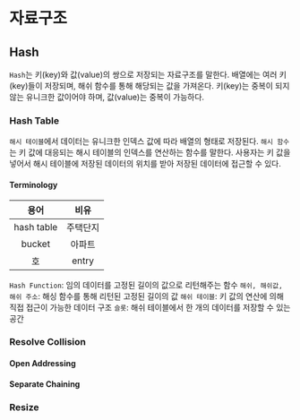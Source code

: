 # 자료구조

## Hash 
`Hash`는 키(key)와 값(value)의 쌍으로 저장되는 자료구조를 말한다. 배열에는 여러 키(key)들이 저장되며, 해쉬 함수를 통해 해당되는 값을 가져온다. 키(key)는 중복이 되지 않는 유니크한 값이어야 하며, 값(value)는 중복이 가능하다.

### Hash Table

`해시 테이블`에서 데이터는 유니크한 인덱스 값에 따라 배열의 형태로 저장된다. `해시 함수`는 키 값에 대응되는 해시 테이블의 인덱스를 연산하는 함수를 말한다. 사용자는 키 값을 넣어서 해시 테이블에 저장된 데이터의 위치를 받아 저장된 데이터에 접근할 수 있다.

#### Terminology
| 용어 | 비유 |
| :-: | :-: |
| hash table | 주택단지 |
| bucket | 아파트 |
| 호 | entry |

`Hash Function`: 임의 데이터를 고정된 길이의 값으로 리턴해주는 함수
`해쉬, 해쉬값, 해쉬 주소`: 해싱 함수를 통해 리턴된 고정된 길이의 값
`해쉬 테이블`: 키 값의 연산에 의해 직접 접근이 가능한 데이터 구조
`슬롯`: 해쉬 테이블에서 한 개의 데이터를 저장할 수 있는 공간

### Resolve Collision


#### Open Addressing

#### Separate Chaining


### Resize


